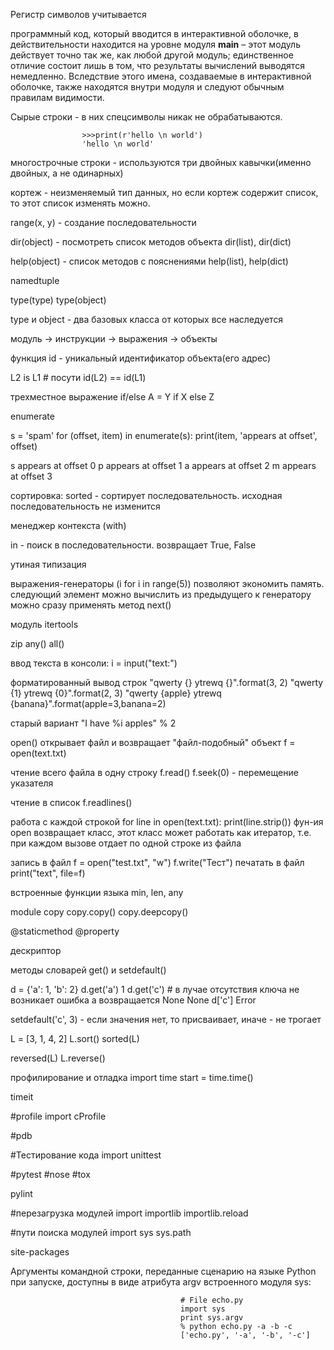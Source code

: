 Регистр символов учитывается

программный код, который вводится в интерактивной оболочке, в действительности находится на уровне модуля __main__ – этот модуль действует точно так же, как любой другой модуль; единственное отличие состоит лишь в том, что результаты вычислений выводятся немедленно. Вследствие этого имена, создаваемые в интерактивной оболочке, также находятся внутри модуля и следуют обычным правилам видимости.  

Сырые строки - в них спецсимволы никак не обрабатываются.

                    >>>print(r'hello \n world')
                    'hello \n world'

многострочные строки - используются три двойных кавычки(именно двойных, а не одинарных)

кортеж - неизменяемый тип данных, но если кортеж содержит список, то этот список изменять можно.

range(x, y) - создание последовательности

dir(object) - посмотреть список методов объекта dir(list), dir(dict)

help(object) - список методов с пояснениями help(list), help(dict)

namedtuple

type(type) type(object)

type и object - два базовых класса от которых все наследуется

модуль -> инструкции -> выражения -> объекты

функция id - уникальный идентификатор объекта(его адрес)

L2 is L1 # посути id(L2) == id(L1)

трехместное выражение if/else A = Y if X else Z

enumerate

s = 'spam' for (offset, item) in enumerate(s): print(item, 'appears at offset', offset)

s appears at offset 0 p appears at offset 1 a appears at offset 2 m appears at offset 3

сортировка: sorted - сортирует последовательность. исходная последовательность не изменится

менеджер контекста (with)

in - поиск в последовательности. возвращает True, False

утиная типизация

выражения-генераторы (i for i in range(5)) позволяют экономить память. следующий элемент можно вычислить из предыдущего к генератору можно сразу применять метод next()

модуль itertools

zip any() all()

ввод текста в консоли: i = input("text:")

форматированный вывод строк "qwerty {} ytrewq {}".format(3, 2) "qwerty {1} ytrewq {0}".format(2, 3) "qwerty {apple} ytrewq {banana}".format(apple=3,banana=2)

старый вариант "I have %i apples" % 2

open() открывает файл и возвращает "файл-подобный" объект f = open(text.txt)

чтение всего файла в одну строку f.read() f.seek(0) - перемещение указателя

чтение в список f.readlines()

работа с каждой строкой for line in open(text.txt): print(line.strip()) фун-ия open возвращает класс, этот класс может работать как итератор, т.е. при каждом вызове отдает по одной строке из файла

запись в файл f = open("test.txt", "w") f.write("Тест") печатать в файл print("text", file=f)

встроенные функции языка min, len, any

module copy copy.copy() copy.deepcopy()

@staticmethod @property

дескриптор

методы словарей get() и setdefault()

d = {'a': 1, 'b': 2} d.get('a') 1 d.get('c') # в лучае отсутствия ключа не возникает ошибка а возвращается None None d['c'] Error

setdefault('c', 3) - если значения нет, то присваивает, иначе - не трогает

L = [3, 1, 4, 2] L.sort() sorted(L)

reversed(L) L.reverse()

профилирование и отладка import time start = time.time()

timeit

#profile import cProfile

#pdb

#Тестирование кода import unittest

#pytest #nose #tox

pylint

#перезагрузка модулей import importlib importlib.reload

#пути поиска модулей import sys sys.path

site-packages

Аргументы командной строки, переданные сценарию на языке Python при запуске, доступны в виде атрибута argv встроенного модуля sys:

                                          # File echo.py
                                          import sys
                                          print sys.argv
                                          % python echo.py -a -b -c
                                          ['echo.py', '-a', '-b', '-c']

